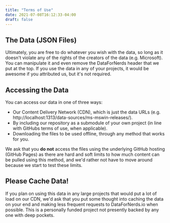```yaml
---
title: "Terms of Use"
date: 2021-07-08T16:12:33-04:00
draft: false
---
```


## The Data (JSON Files)

Ultimately, you are free to do whatever you wish with the data, so long as it doesn't violate any of the rights of the creators of the data (e.g. Microsoft).  You can manipulate it and even remove the DataForNerds header that we put at the top.  If you use the data in any of your projects, it would be awesome if you attributed us, but it's not required.

## Accessing the Data

You can access our data in one of three ways:

- Our Content Delivery Network (CDN), which is just the data URLs (e.g. http://localhost:1313/data-sources/ms-mswin-releases/).
- By including our repository as a submodule of your own project (in line with GitHubs terms of use, when applicable).
- Downloading the files to be used offline, through any method that works for you.

We ask that you **do not** access the files using the underlying GitHub hosting (GitHub Pages) as there are hard and soft limits to how much content can be pulled using this method, and we'd rather not have to move around because we start to test these limits.

## Please Cache Data!

If you plan on using this data in any large projects that would put a lot of load on our CDN, we'd ask that you put some thought into caching the data on your end and making less frequent requests to DataForNerds.io when possible. This is a personally funded project not presently backed by any one with deep pockets.